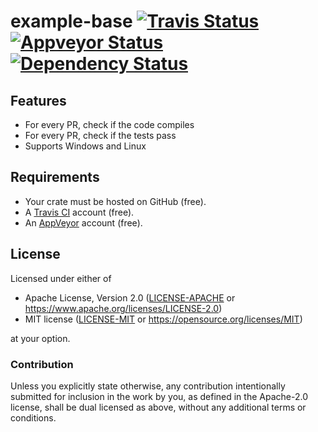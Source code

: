 example-base
[![Travis Status](https://travis-ci.org/crate-ci/example-base.svg?branch=master)](https://travis-ci.org/crate-ci/example-base)
[![Appveyor Status](https://ci.appveyor.com/api/projects/status/8w3m1awufpjyvpbo/branch/master?svg=true)](https://ci.appveyor.com/project/epage/example-base/branch/master)
[![Dependency Status](https://dependencyci.com/github/crate-ci/example-base/badge)](https://dependencyci.com/github/crate-ci/example-base)
===========

## Features

- For every PR, check if the code compiles
- For every PR, check if the tests pass
- Supports Windows and Linux


## Requirements

- Your crate must be hosted on GitHub (free).
- A [Travis CI](https://travis-ci.org/) account (free).
- An [AppVeyor](https://www.appveyor.com/) account (free).

## License

Licensed under either of

- Apache License, Version 2.0 ([LICENSE-APACHE](LICENSE-APACHE) or
  https://www.apache.org/licenses/LICENSE-2.0)
- MIT license ([LICENSE-MIT](LICENSE-MIT) or https://opensource.org/licenses/MIT)

at your option.

### Contribution

Unless you explicitly state otherwise, any contribution intentionally submitted
for inclusion in the work by you, as defined in the Apache-2.0 license, shall be
dual licensed as above, without any additional terms or conditions.
